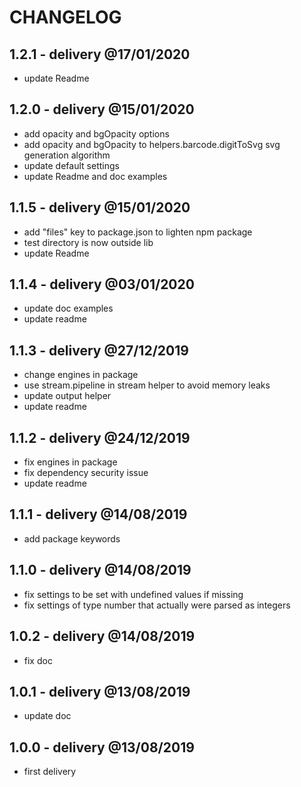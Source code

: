 # CHANGELOG

## 1.2.1 - delivery @17/01/2020

- update Readme

## 1.2.0 - delivery @15/01/2020

- add opacity and bgOpacity options
- add opacity and bgOpacity to helpers.barcode.digitToSvg svg generation algorithm
- update default settings
- update Readme and doc examples

## 1.1.5 - delivery @15/01/2020

- add "files" key to package.json to lighten npm package
- test directory is now outside lib
- update Readme

## 1.1.4 - delivery @03/01/2020

- update doc examples
- update readme

## 1.1.3 - delivery @27/12/2019

- change engines in package
- use stream.pipeline in stream helper to avoid memory leaks
- update output helper
- update readme

## 1.1.2 - delivery @24/12/2019

- fix engines in package
- fix dependency security issue
- update readme

## 1.1.1 - delivery @14/08/2019

- add package keywords

## 1.1.0 - delivery @14/08/2019

- fix settings to be set with undefined values if missing
- fix settings of type number that actually were parsed as integers

## 1.0.2 - delivery @14/08/2019

- fix doc

## 1.0.1 - delivery @13/08/2019

- update doc

## 1.0.0 - delivery @13/08/2019

- first delivery
